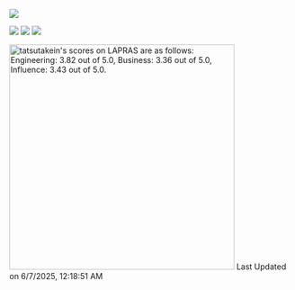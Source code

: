 ![](https://komarev.com/ghpvc/?username=takechee&color=green)

[![](https://raw.githubusercontent.com/tkchry/tkchry/main/profile-summary-card-output/github_dark/0-profile-details.svg)](https://github.com/vn7n24fzkq/github-profile-summary-cards)
[![](https://raw.githubusercontent.com/tkchry/tkchry/main/profile-summary-card-output/github_dark/1-repos-per-language.svg)](https://github.com/vn7n24fzkq/github-profile-summary-cards) [![](https://raw.githubusercontent.com/tkchry/tkchry/main/profile-summary-card-output/github_dark/2-most-commit-language.svg)](https://github.com/vn7n24fzkq/github-profile-summary-cards)

<!--START_SECTION:lapras-card-->
<p ><a href="https://lapras.com/public/tatsutakein" target="_blank" rel="noopener noreferrer"><img alt="tatsutakein's scores on LAPRAS are as follows: Engineering: 3.82 out of 5.0, Business: 3.36 out of 5.0, Influence: 3.43 out of 5.0." src="https://lapras-card-generator.vercel.app/api/svg?e=3.82&b=3.36&i=3.43&b1=%23232323&b2=%236d6d6d&i1=%23212121&i2=%23818181&l=en" width="400" ></a>  
Last Updated on 6/7/2025, 12:18:51 AM</p>
<!--END_SECTION:lapras-card-->
